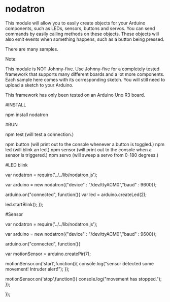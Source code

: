 # nodatron

This module will allow you to easily create objects for your
Arduino components, such as LEDs, sensors, buttons and servos.  You can send commands
by easily calling methods on these objects.  These objects will also emit events when
something happens, such as a button being pressed.  

There are many samples.  

Note:  

This module is NOT Johnny-five.  Use Johnny-five for a completely tested framework that supports
many different boards and a lot more components. Each sample here comes with its corresponding sketch.
You will still need to upload a sketch to your Arduino.

This framework has only been tested on an Arduino Uno R3 board.

#INSTALL

npm install nodatron

#RUN

npm test (will test a connection.)

npm button (will print out to the console whenever a button is toggled.)
npm led (will blink an led.)
npm sensor (will print out to the console when a sensor is triggered.)
npm servo (will sweep a servo from 0-180 degrees.)


#LED blink

var nodatron = require('../../lib/nodatron.js');

var arduino = new nodatron({"device" : "/dev/ttyACM0","baud" : 9600});

arduino.on("connected", function(){
  var led          = arduino.createLed(2);

  led.startBlink();
});

#Sensor

var nodatron = require('../../lib/nodatron.js');

var arduino = new nodatron({"device" : "/dev/ttyACM0","baud" : 9600});

arduino.on("connected", function(){

  var motionSensor = arduino.createPir(7);

  motionSensor.on('start',function(){
    console.log("sensor detected some movement! Intruder alert!");
  });

  motionSensor.on('stop',function(){
    console.log("movement has stopped.");
  });

});
